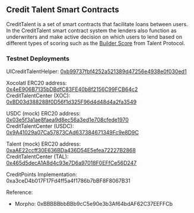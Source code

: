 ## Credit Talent Smart Contracts

CreditTalent is a set of smart contracts that facilitate loans between users. In the CreditTalent smart contract system the lenders also function as underwriters and
make active decision on which users to lend based on different types of scoring such as the [Builder Score](https://docs.talentprotocol.com/docs/talent-passport/builder-score) from Talent Protocol.

### Testnet Deployments

UICreditTalentHelper: [0xb99737fbf4252a521389d47256e4938e0f030ed1](https://sepolia.basescan.org/address/0xb99737fbf4252a521389d47256e4938e0f030ed1)

Xocolatl ERC20 address: [0x4eE906B7135bDBdfC83FE40b8f2156C99FCB64c2](https://sepolia.basescan.org/address/0x4eE906B7135bDBdfC83FE40b8f2156C99FCB64c2)  
CreditTalentCenter (XOC): [0xBD03d38828Bf0D56f1d325F96d4d48d4a2fa3549](https://sepolia.basescan.org/address/0xBD03d38828Bf0D56f1d325F96d4d48d4a2fa3549)

USDC (mock) ERC20 address: [0x03e5f3a1ae8faea9d8ec56a3ed1e708cfede1970](https://sepolia.basescan.org/address/0x03e5f3a1ae8faea9d8ec56a3ed1e708cfede1970)  
CreditTalentCenter (USDC): [0x9A41029a07Ca57873CAd637384671349Fc9e8D9C](https://sepolia.basescan.org/address/0x9A41029a07Ca57873CAd637384671349Fc9e8D9C)

Talent (mock) ERC20 address: [0xaAE22ccff30E636BDa436D54E5efea72227B2868](https://sepolia.basescan.org/address/0xaAE22ccff30E636BDa436D54E5efea72227B2868)  
CreditTalentCenter (TAL): [0x465d5decA1A8d4c93e7D6a97018F0EFfCe56D247](https://sepolia.basescan.org/address/0x465d5decA1A8d4c93e7D6a97018F0EFfCe56D247)

CreditPoints Implementation: 0xa3ceD4b017F17Fd4ff5a4f1786b7bBF8F8067B31

Reference:

- Morpho: 0xBBBBBbbBBb9cC5e90e3b3Af64bdAF62C37EEFFCb
